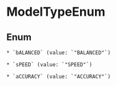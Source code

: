 
# ModelTypeEnum

## Enum


    * `bALANCED` (value: `"BALANCED"`)

    * `sPEED` (value: `"SPEED"`)

    * `aCCURACY` (value: `"ACCURACY"`)



